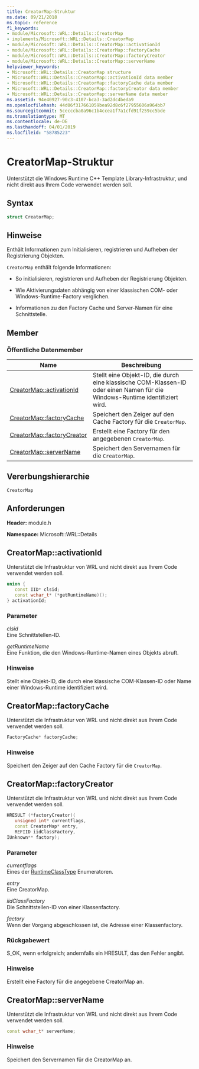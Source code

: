 ```yaml
---
title: CreatorMap-Struktur
ms.date: 09/21/2018
ms.topic: reference
f1_keywords:
- module/Microsoft::WRL::Details::CreatorMap
- implements/Microsoft::WRL::Details::CreatorMap
- module/Microsoft::WRL::Details::CreatorMap::activationId
- module/Microsoft::WRL::Details::CreatorMap::factoryCache
- module/Microsoft::WRL::Details::CreatorMap::factoryCreator
- module/Microsoft::WRL::Details::CreatorMap::serverName
helpviewer_keywords:
- Microsoft::WRL::Details::CreatorMap structure
- Microsoft::WRL::Details::CreatorMap::activationId data member
- Microsoft::WRL::Details::CreatorMap::factoryCache data member
- Microsoft::WRL::Details::CreatorMap::factoryCreator data member
- Microsoft::WRL::Details::CreatorMap::serverName data member
ms.assetid: 94e40927-90c3-4107-bca3-3ad2dc4beda9
ms.openlocfilehash: 44d06f317661059bea92d8c6f27955606a964bb7
ms.sourcegitcommit: 5cecccba0a96c1b4ccea1f7a1cfd91f259cc5bde
ms.translationtype: MT
ms.contentlocale: de-DE
ms.lasthandoff: 04/01/2019
ms.locfileid: "58785223"
---
```

# <a name="creatormap-structure"></a>CreatorMap-Struktur

Unterstützt die Windows Runtime C++ Template Library-Infrastruktur, und nicht direkt aus Ihrem Code verwendet werden soll.

## <a name="syntax"></a>Syntax

```cpp
struct CreatorMap;
```

## <a name="remarks"></a>Hinweise

Enthält Informationen zum Initialisieren, registrieren und Aufheben der Registrierung Objekten.

`CreatorMap` enthält folgende Informationen:

- So initialisieren, registrieren und Aufheben der Registrierung Objekten.

- Wie Aktivierungsdaten abhängig von einer klassischen COM- oder Windows-Runtime-Factory verglichen.

- Informationen zu den Factory Cache und Server-Namen für eine Schnittstelle.

## <a name="members"></a>Member

### <a name="public-data-members"></a>Öffentliche Datenmember

Name                                          | Beschreibung
--------------------------------------------- | ------------------------------------------------------------------------------------------------------
[CreatorMap::activationId](#activationid)     | Stellt eine Objekt-ID, die durch eine klassische COM-Klassen-ID oder einen Namen für die Windows-Runtime identifiziert wird.
[CreatorMap::factoryCache](#factorycache)     | Speichert den Zeiger auf den Cache Factory für die `CreatorMap`.
[CreatorMap::factoryCreator](#factorycreator) | Erstellt eine Factory für den angegebenen `CreatorMap`.
[CreatorMap::serverName](#servername)         | Speichert den Servernamen für die `CreatorMap`.

## <a name="inheritance-hierarchy"></a>Vererbungshierarchie

`CreatorMap`

## <a name="requirements"></a>Anforderungen

**Header:** module.h

**Namespace:** Microsoft::WRL::Details

## <a name="activationid"></a>CreatorMap::activationId

Unterstützt die Infrastruktur von WRL und nicht direkt aus Ihrem Code verwendet werden soll.

```cpp
union {
   const IID* clsid;
   const wchar_t* (*getRuntimeName)();
} activationId;
```

### <a name="parameters"></a>Parameter

*clsid*<br/>
Eine Schnittstellen-ID.

*getRuntimeName*<br/>
Eine Funktion, die den Windows-Runtime-Namen eines Objekts abruft.

### <a name="remarks"></a>Hinweise

Stellt eine Objekt-ID, die durch eine klassische COM-Klassen-ID oder Name einer Windows-Runtime identifiziert wird.

## <a name="factorycache"></a>CreatorMap::factoryCache

Unterstützt die Infrastruktur von WRL und nicht direkt aus Ihrem Code verwendet werden soll.

```cpp
FactoryCache* factoryCache;
```

### <a name="remarks"></a>Hinweise

Speichert den Zeiger auf den Cache Factory für die `CreatorMap`.

## <a name="factorycreator"></a>CreatorMap::factoryCreator

Unterstützt die Infrastruktur von WRL und nicht direkt aus Ihrem Code verwendet werden soll.

```cpp
HRESULT (*factoryCreator)(
   unsigned int* currentflags,
   const CreatorMap* entry,
   REFIID iidClassFactory,
IUnknown** factory);
```

### <a name="parameters"></a>Parameter

*currentflags*<br/>
Eines der [RuntimeClassType](runtimeclasstype-enumeration.md) Enumeratoren.

*entry*<br/>
Eine CreatorMap.

*iidClassFactory*<br/>
Die Schnittstellen-ID von einer Klassenfactory.

*factory*<br/>
Wenn der Vorgang abgeschlossen ist, die Adresse einer Klassenfactory.

### <a name="return-value"></a>Rückgabewert

S_OK, wenn erfolgreich; andernfalls ein HRESULT, das den Fehler angibt.

### <a name="remarks"></a>Hinweise

Erstellt eine Factory für die angegebene CreatorMap an.

## <a name="servername"></a>CreatorMap::serverName

Unterstützt die Infrastruktur von WRL und nicht direkt aus Ihrem Code verwendet werden soll.

```cpp
const wchar_t* serverName;
```

### <a name="remarks"></a>Hinweise

Speichert den Servernamen für die CreatorMap an.
